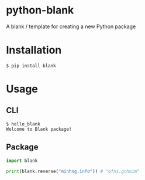 # python-blank
A blank / template for creating a new Python package

# Installation

```
$ pip install blank
```

# Usage

## CLI

```
$ hello_blank
Welcome to Blank package!
```

## Package

``` python
import blank

print(blank.reverse("minhng.info")) # "ofni.gnhnim"
```
